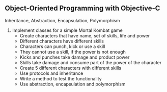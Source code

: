 ## Object-Oriented Programming with Objective-C
Inheritance, Abstraction, Encapsulation, Polymorphism

1. Implement classes for a simple Mortal Kombat game
    * Create characters that have name, set of skills, life and power
    * Different characters have different skills
    * Characters can punch, kick or use a skill
    * They cannot use a skill, if the power is not enough
    * Kicks and punches take damage and product power
    * Skills take damage and consume part of the power of the character
    * Create 5 different characters with different skills
    * Use protocols and inheritance
    * Write a method to test the functionality
    * Use abstraction, encapsulation and polymorphism
